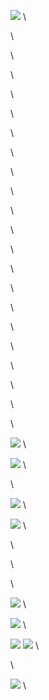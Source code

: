 ![](workoutlogss_html_6fa33ba1e9bc1d84.jpg) \

\

\

\

\

\

\

\

\

\

\

\

\

\

\

\

\

\

\

\

\

\

![](workoutlogss_html_ae1454a1ce39bff9.jpg) \

![](workoutlogss_html_d6b79431b6d432a7.jpg) \

\

![](workoutlogss_html_b7e37895c6b9c946.jpg) \

![](workoutlogss_html_884b138eea4f559c.jpg) \

\

\

\

![](workoutlogss_html_71a8703d7f3583d4.jpg) \

![](workoutlogss_html_ba8360e5e246a23.jpg) \

![](workoutlogss_html_8a79ed3301a827fb.jpg)
![](workoutlogss_html_efbeb4f2a2666aad.jpg) \

\

![](workoutlogss_html_dd04c64557133f6e.jpg) \


